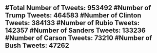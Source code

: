 #Total Number of Tweets: 953492 
#Number of Trump Tweets: 464583
#Number of Clinton Tweets: 384133
#Number of Rubio Tweets: 142357
#Number of Sanders Tweets: 133236
#Number of Carson Tweets: 73210
#Number of Bush Tweets: 47262
---
